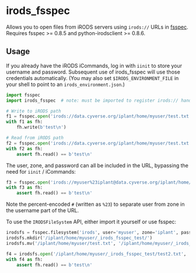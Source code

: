 irods_fsspec
============

Allows you to open files from iRODS servers using `irods://` URLs in [fsspec](https://filesystem-spec.readthedocs.io/en/latest/?badge=latest). Requires fsspec >= 0.8.5 and python-irodsclient >= 0.8.6.

Usage
-----

If you already have the iRODS iCommands, log in with `iinit` to store your username and password. Subsequent use of irods_fsspec will use those credentials automatically. (You may also set `$IRODS_ENVIRONMENT_FILE` in your shell to point to an `irods_environment.json`.)

```python
import fsspec
import irods_fsspec  # note: must be imported to register irods:// handler

# Write to iRODS path
f1 = fsspec.open('irods://data.cyverse.org/iplant/home/myuser/test.txt', 'wb')
with f1 as fh:
    fh.write(b'test\n')

# Read from iRODS path
f2 = fsspec.open('irods://data.cyverse.org/iplant/home/myuser/test.txt', 'rb')
with f2 as fh:
    assert fh.read() == b'test\n'
```

The user, zone, and password can all be included in the URL, bypassing the need for `iinit` / iCommands:

```python
f3 = fsspec.open('irods://myuser%23iplant@data.cyverse.org/iplant/home/myuser/test.txt', 'rb')
with f3 as fh:
    assert fh.read() == b'test\n'
```

Note the percent-encoded `#` (written as `%23`) to separate user from zone in the username part of the URL.


To use the `IRODSFileSystem` API, either import it yourself or use fsspec:

```python
irodsfs = fsspec.filesystem('irods', user='myuser', zone='iplant', password='mypass', host='data.cyverse.org', port=1247)
irodsfs.mkdir('/iplant/home/myuser/_irods_fsspec_test/')
irodsfs.mv('/iplant/home/myuser/test.txt', '/iplant/home/myuser/_irods_fsspec_test/test2.txt')

f4 = irodsfs.open('/iplant/home/myuser/_irods_fsspec_test/test2.txt', 'rb')
with f4 as fh:
    assert fh.read() == b'test\n'
```
